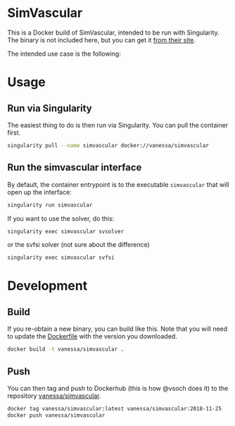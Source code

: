 # SimVascular

This is a Docker build of SimVascular, intended to be run with Singularity.
The binary is not included here, but you can get it [from their site]().

The intended use case is the following:

# Usage

## Run via Singularity

The easiest thing to do is then run via Singularity. You can pull the container
first.

```bash
singularity pull --name simvascular docker://vanessa/simvascular
```

## Run the simvascular interface

By default, the container entrypoint is to the executable `simvascular` that will
open up the interface:

```bash
singularity run simvascular
```

If you want to use the solver, do this:

```bash
singularity exec simvascular svsolver
```

or the svfsi solver (not sure about the difference)

```bash
singularity exec simvascular svfsi
```

# Development

## Build

If you re-obtain a new binary, you can build like this. Note that you will
need to update the [Dockerfile](Dockerfile) with the version you downloaded.

```bash
docker build -t vanessa/simvascular .
```

## Push

You can then tag and push to Dockerhub (this is how @vsoch does it) to
the repository [vanessa/simvascular](https://hub.docker.com/r/vanessa/simvascular/).

```bash
docker tag vanessa/simvascular:latest vanessa/simvascular:2018-11-25
docker push vanessa/simvascular
```

